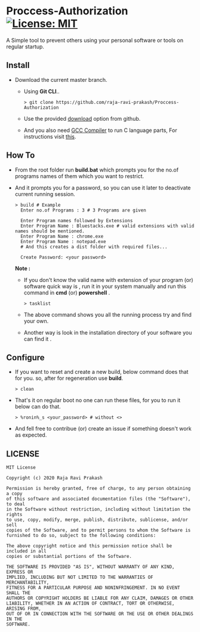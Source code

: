 # Proccess-Authorization [![License: MIT](https://img.shields.io/badge/License-MIT-yellow.svg)](https://opensource.org/licenses/MIT)

A Simple tool to prevent others using your personal software or tools on regular startup.

## Install

- Download the current master branch.

  - Using **Git CLI**..

    ```shell
    > git clone https://github.com/raja-ravi-prakash/Proccess-Authorization
    ```

  - Use the provided [download](https://github.com/raja-ravi-prakash/Proccess-Authorization/archive/master.zip) option from github.

  - And you also need [GCC Compiler](https://sourceforge.net/projects/mingw/) to run C language parts, For instructions visit [this](https://www.youtube.com/watch?v=Ubfgi4NoTPk).

## How To

- From the root folder run **build.bat** which prompts you for the no.of programs names of them which you want to restrict.
- And it prompts you for a password, so you can use it later to deactivate current running session.

  ```shell
  > build # Example
    Enter no.of Programs : 3 # 3 Programs are given

    Enter Program names followed by Extensions
    Enter Program Name : Bluestacks.exe # valid extensions with valid names should be mentioned.
    Enter Program Name : chrome.exe
    Enter Program Name : notepad.exe
    # And this creates a dist folder with required files...

    Create Password: <your password>
  ```

  **Note :**

  - If you don't know the valid name with extension of your program (or) software quick way is , run it in your system manually and
    run this command in **cmd** (or) **powershell** .

    ```shell
    > tasklist
    ```

  - The above command shows you all the running process try and find your own.

  - Another way is look in the installation directory of your software you can find it .

## Configure

- If you want to reset and create a new build, below command does that for you. so, after for regeneration use **build**.

  ```shell
  > clean
  ```

- That's it on regular boot no one can run these files, for you to run it below can do that.

  ```shell
  > %ronin%_s <your_password> # without <>
  ```

- And fell free to contribue (or) create an issue if something doesn't work as expected.

## LICENSE

    MIT License

    Copyright (c) 2020 Raja Ravi Prakash

    Permission is hereby granted, free of charge, to any person obtaining a copy
    of this software and associated documentation files (the "Software"), to deal
    in the Software without restriction, including without limitation the rights
    to use, copy, modify, merge, publish, distribute, sublicense, and/or sell
    copies of the Software, and to permit persons to whom the Software is
    furnished to do so, subject to the following conditions:

    The above copyright notice and this permission notice shall be included in all
    copies or substantial portions of the Software.

    THE SOFTWARE IS PROVIDED "AS IS", WITHOUT WARRANTY OF ANY KIND, EXPRESS OR
    IMPLIED, INCLUDING BUT NOT LIMITED TO THE WARRANTIES OF MERCHANTABILITY,
    FITNESS FOR A PARTICULAR PURPOSE AND NONINFRINGEMENT. IN NO EVENT SHALL THE
    AUTHORS OR COPYRIGHT HOLDERS BE LIABLE FOR ANY CLAIM, DAMAGES OR OTHER
    LIABILITY, WHETHER IN AN ACTION OF CONTRACT, TORT OR OTHERWISE, ARISING FROM,
    OUT OF OR IN CONNECTION WITH THE SOFTWARE OR THE USE OR OTHER DEALINGS IN THE
    SOFTWARE.
